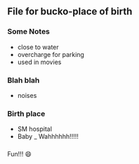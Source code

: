 ## File for bucko-place of birth

### Some Notes
  - close to water
  - overcharge for parking
  - used in movies
### Blah blah
  - noises
### Birth place
  - SM hospital
  - Baby
  _ Wahhhhhh!!!!!
### 
Fun!!!
:smile:
